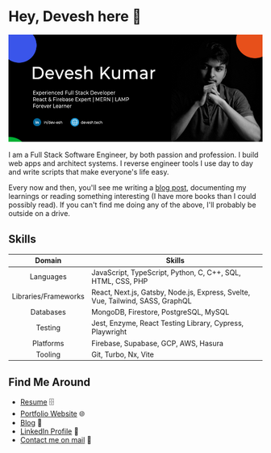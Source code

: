 # Hey, Devesh here 👋

![About Me](https://github.com/deve-sh/deve-sh/raw/master/Intro.jpg)

I am a Full Stack Software Engineer, by both passion and profession. I build web apps and architect systems. I reverse engineer tools I use day to day and write scripts that make everyone's life easy.

Every now and then, you'll see me writing a [blog post](https://blog.devesh.tech), documenting my learnings or reading something interesting (I have more books than I could possibly read). If you can't find me doing any of the above, I'll probably be outside on a drive.

## Skills

| Domain                 |    Skills   |
| :----:                 | ----------- |
| Languages              | JavaScript, TypeScript, Python, C, C++, SQL, HTML, CSS, PHP |
| Libraries/Frameworks   | React, Next.js, Gatsby, Node.js, Express, Svelte, Vue, Tailwind, SASS, GraphQL |
| Databases              | MongoDB, Firestore, PostgreSQL, MySQL |
| Testing                | Jest, Enzyme, React Testing Library, Cypress, Playwright |
| Platforms              | Firebase, Supabase, GCP, AWS, Hasura |
| Tooling  | Git, Turbo, Nx, Vite |

## Find Me Around

- [Resume](https://drive.google.com/file/d/16OkqANJ-37oyEaRWFukzBtX8z8h4DBvN/view?usp=sharing) 🗄
- [Portfolio Website](https://devesh.tech) 🌐
- [Blog](https://blog.devesh.tech) 📔
- [LinkedIn Profile](https://www.linkedin.com/in/dev-esh/) 🤝
- [Contact me on mail](mailto:contact@devesh.tech) 📨
